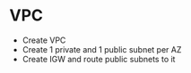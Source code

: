 # VPC
- Create VPC
- Create 1 private and 1 public subnet per AZ
- Create IGW and route public subnets to it